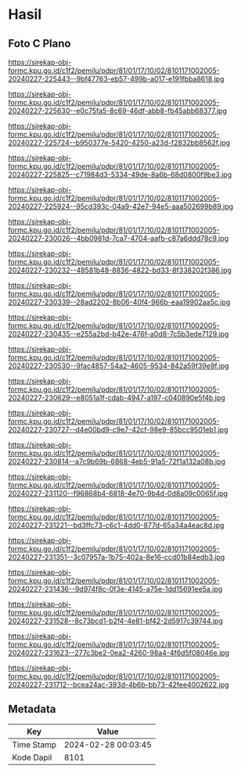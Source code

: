 # Hasil

## Foto C Plano

https://sirekap-obj-formc.kpu.go.id/c1f2/pemilu/pdpr/81/01/17/10/02/8101171002005-20240227-225443--9bf47763-eb57-499b-a017-e191fbba8618.jpg

https://sirekap-obj-formc.kpu.go.id/c1f2/pemilu/pdpr/81/01/17/10/02/8101171002005-20240227-225630--e0c75fa5-8c69-46df-abb8-fb45abb68377.jpg

https://sirekap-obj-formc.kpu.go.id/c1f2/pemilu/pdpr/81/01/17/10/02/8101171002005-20240227-225724--b950377e-5420-4250-a23d-f2832bb8562f.jpg

https://sirekap-obj-formc.kpu.go.id/c1f2/pemilu/pdpr/81/01/17/10/02/8101171002005-20240227-225825--c71984d3-5334-49de-8a6b-68d0800f9be3.jpg

https://sirekap-obj-formc.kpu.go.id/c1f2/pemilu/pdpr/81/01/17/10/02/8101171002005-20240227-225924--95cd393c-04a9-42e7-94e5-aaa502699b89.jpg

https://sirekap-obj-formc.kpu.go.id/c1f2/pemilu/pdpr/81/01/17/10/02/8101171002005-20240227-230026--4bb0981d-7ca7-4704-aafb-c87a6ddd78c9.jpg

https://sirekap-obj-formc.kpu.go.id/c1f2/pemilu/pdpr/81/01/17/10/02/8101171002005-20240227-230232--48581b48-8836-4822-bd33-8f338202f386.jpg

https://sirekap-obj-formc.kpu.go.id/c1f2/pemilu/pdpr/81/01/17/10/02/8101171002005-20240227-230339--28ad2202-8b06-40f4-966b-eaa19902aa5c.jpg

https://sirekap-obj-formc.kpu.go.id/c1f2/pemilu/pdpr/81/01/17/10/02/8101171002005-20240227-230435--e255a2bd-b42e-476f-a0d8-7c5b3ede7129.jpg

https://sirekap-obj-formc.kpu.go.id/c1f2/pemilu/pdpr/81/01/17/10/02/8101171002005-20240227-230530--9fac4857-54a2-4605-9534-842a59f39e9f.jpg

https://sirekap-obj-formc.kpu.go.id/c1f2/pemilu/pdpr/81/01/17/10/02/8101171002005-20240227-230629--e8051a1f-cdab-4947-a197-c040890e5f4b.jpg

https://sirekap-obj-formc.kpu.go.id/c1f2/pemilu/pdpr/81/01/17/10/02/8101171002005-20240227-230727--d4e00bd9-c9e7-42cf-98e9-85bcc9501eb1.jpg

https://sirekap-obj-formc.kpu.go.id/c1f2/pemilu/pdpr/81/01/17/10/02/8101171002005-20240227-230814--a7c9b69b-6868-4eb5-91a5-72f1a132a08b.jpg

https://sirekap-obj-formc.kpu.go.id/c1f2/pemilu/pdpr/81/01/17/10/02/8101171002005-20240227-231120--f96868b4-6818-4e70-9b4d-0d8a09c0065f.jpg

https://sirekap-obj-formc.kpu.go.id/c1f2/pemilu/pdpr/81/01/17/10/02/8101171002005-20240227-231221--bd3ffc73-c6c1-4dd0-877d-65a34a4eac8d.jpg

https://sirekap-obj-formc.kpu.go.id/c1f2/pemilu/pdpr/81/01/17/10/02/8101171002005-20240227-231351--3c07957a-1b75-402a-8e16-ccd01b84edb3.jpg

https://sirekap-obj-formc.kpu.go.id/c1f2/pemilu/pdpr/81/01/17/10/02/8101171002005-20240227-231436--9d974f8c-0f3e-4145-a75e-1dd15691ee5a.jpg

https://sirekap-obj-formc.kpu.go.id/c1f2/pemilu/pdpr/81/01/17/10/02/8101171002005-20240227-231528--8c73bcd1-b2f4-4e81-bf42-2d5917c39744.jpg

https://sirekap-obj-formc.kpu.go.id/c1f2/pemilu/pdpr/81/01/17/10/02/8101171002005-20240227-231623--277c3be2-0ea2-4260-98a4-4f6d5f08046e.jpg

https://sirekap-obj-formc.kpu.go.id/c1f2/pemilu/pdpr/81/01/17/10/02/8101171002005-20240227-231712--bcea24ac-393d-4b6b-bb73-42fee4002622.jpg


## Metadata

| Key        | Value               |
| ---------- | ------------------- |
| Time Stamp | 2024-02-28 00:03:45 |
| Kode Dapil | 8101                |



